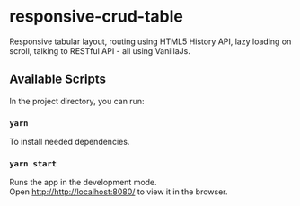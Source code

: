 # responsive-crud-table
Responsive tabular layout, routing using HTML5 History API, lazy loading on scroll, talking to RESTful API - all using VanillaJs.

## Available Scripts

In the project directory, you can run:

### `yarn`

To install needed dependencies.<br />

### `yarn start`

Runs the app in the development mode.<br />
Open [http://http://localhost:8080/](http://http://localhost:8080/) to view it in the browser.
